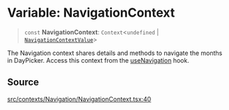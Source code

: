 # Variable: NavigationContext

> `const` **NavigationContext**: `Context`\<`undefined` \| [`NavigationContextValue`](../interfaces/NavigationContextValue.md)\>

The Navigation context shares details and methods to navigate the months in
DayPicker. Access this context from the [useNavigation](../functions/useNavigation.md) hook.

## Source

[src/contexts/Navigation/NavigationContext.tsx:40](https://github.com/gpbl/react-day-picker/blob/a604fd23887c832117da414a9c63b1b84efb97d9/src/contexts/Navigation/NavigationContext.tsx#L40)
